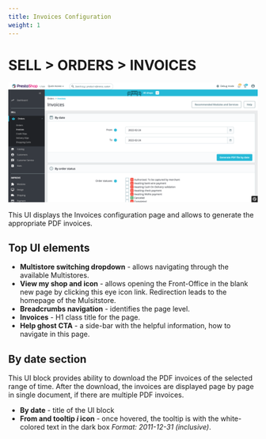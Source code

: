 ```yaml
---
title: Invoices Configuration
weight: 1
---
```


# SELL > ORDERS > INVOICES

![Invoices](static/img/orders-invoices.png)

This UI displays the Invoices configuration page and allows to generate the appropriate PDF invoices.

## Top UI elements

- **Multistore switching dropdown** - allows navigating through the available Multistores.
- **View my shop and icon** - allows opening the Front-Office in the blank new page by clicking this eye icon link. Redirection leads to the homepage of the Mulsitstore.
- **Breadcrumbs navigation** - identifies the page level.
- **Invoices** - H1 class title for the page.
- **Help ghost CTA** - a side-bar with the helpful information, how to navigate in this page.

## By date section

This UI block provides ability to download the PDF invoices of the selected range of time. After the download, the invoices are displayed page by page in single document, if there are multiple PDF invoices.

- **By date** - title of the UI block
- **From and tooltip _i_ icon** - once hovered, the tooltip is with the white-colored text in the dark box _Format: 2011-12-31 (inclusive)_.
